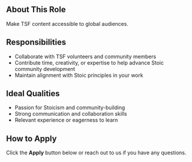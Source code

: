 ## About This Role

Make TSF content accessible to global audiences.

## Responsibilities

- Collaborate with TSF volunteers and community members
- Contribute time, creativity, or expertise to help advance Stoic community development
- Maintain alignment with Stoic principles in your work

## Ideal Qualities

- Passion for Stoicism and community-building
- Strong communication and collaboration skills
- Relevant experience or eagerness to learn

## How to Apply

Click the **Apply** button below or reach out to us if you have any questions.